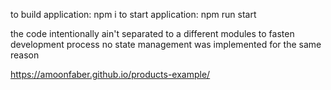 to build application: npm i
to start application: npm run start

the code intentionally ain't separated to a different modules to fasten development process
no state management was implemented for the same reason

https://amoonfaber.github.io/products-example/
